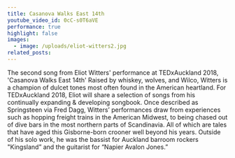 ```yaml
---
title: Casanova Walks East 14th
youtube_video_id: 0cC-s0T6aVE
performance: true
highlight: false
images:
  - image: /uploads/eliot-witters2.jpg
related_posts:
---
```


The second song from Eliot Witters' performance at TEDxAuckland 2018, 'Casanova Walks East 14th' Raised by whiskey, wolves, and Wilco, Witters is a champion of dulcet tones most often found in the American heartland. For TEDxAuckland 2018, Eliot will share a selection of songs from his continually expanding & developing songbook. Once described as Springsteen via Fred Dagg, Witters’ performances draw from experiences such as hopping freight trains in the American Midwest, to being chased out of dive bars in the most northern parts of Scandinavia. All of which are tales that have aged this Gisborne-born crooner well beyond his years. Outside of his solo work, he was the bassist for Auckland barroom rockers "Kingsland” and the guitarist for “Napier Avalon Jones.”